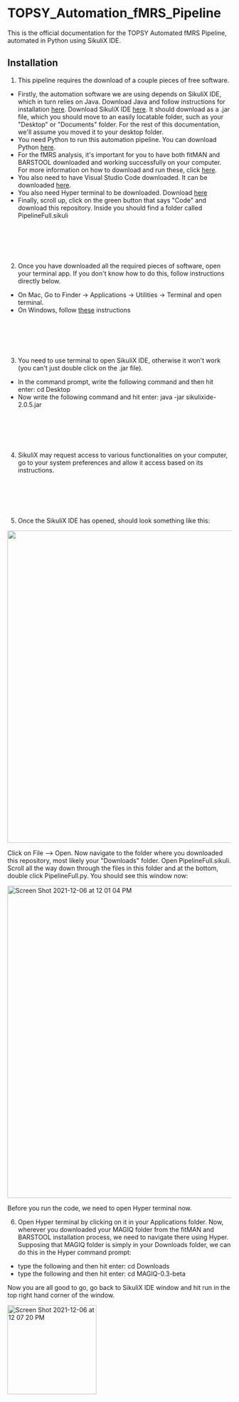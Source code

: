 # TOPSY_Automation_fMRS_Pipeline
This is the official documentation for the TOPSY Automated fMRS Pipeline, automated in Python using SikuliX IDE.



## Installation
1. This pipeline requires the download of a couple pieces of free software. 

<ul>
<li>Firstly, the automation software we are using depends on SikuliX IDE, which in turn relies on Java. Download Java and follow instructions for installation <a href="https://www.java.com/en/">here</a>. Download SikuliX IDE <a href="https://raiman.github.io/SikuliX1/downloads.html">here<a>. It should download as a .jar file, which you should move to an easily locatable folder, such as your "Desktop" or "Documents" folder. For the rest of this documentation, we'll assume you moved it to your desktop folder.  </li>
  
<li>You need Python to run this automation pipeline. You can download Python <a href="https://www.python.org/downloads/">here</a>.</li>

 <li> For the fMRS analysis, it's important for you to have both fitMAN and BARSTOOL downloaded and working successfully on your computer. For more information on how to download and run these, click <a href="https://github.com/dwong263/MAGIQ/wiki/Installation-Overview">here</a>. </li>
  
 <li> You also need to have Visual Studio Code downloaded. It can be downloaded <a href="https://code.visualstudio.com/download">here</a>. </li>
  
  <li> You also need Hyper terminal to be downloaded. Download <a href="https://hyper.is/">here</a>
  
 <li> Finally, scroll up, click on the green button that says "Code" and download this repository. Inside you should find a folder called PipelineFull.sikuli </li>
  
  </ul>
  
  <br/>
    <br/>
    <br/>
    <br/>

  2. Once you have downloaded all the required pieces of software, open your terminal app. If you don't know how to do this, follow instructions directly below.
  
  <ul>
<li> On Mac, Go to Finder -> Applications -> Utilities -> Terminal and open terminal. </li>
    <li> On Windows, follow <a href="https://www.wikihow.com/Open-Terminal-in-Windows">these</a> instructions </li>
  </ul>
  
<br/>
<br/>
<br/>
<br/>
  
  
  3. You need to use terminal to open SikuliX IDE, otherwise it won't work (you can't just double click on the .jar file).
  - In the command prompt, write the following command and then hit enter: cd Desktop
  - Now write the following command and hit enter: java -jar sikulixide-2.0.5.jar
  
<br/>
<br/>
<br/>
<br/>
  
  
  4. SikuliX may request access to various functionalities on your computer, go to your system preferences and allow it access based on its instructions. 
  
<br/>
<br/>
<br/>
<br/>
  
  
  5. Once the SikuliX IDE has opened, should look something like this: 
  
  <img src="https://i.ibb.co/47Qrw8f/Screen-Shot-2021-12-06-at-11-50-35-AM.png" style="width:700px"/>
            
Click on File --> Open. Now navigate to the folder where you downloaded this repository, most likely your "Downloads" folder. Open PipelineFull.sikuli. Scroll all the way down through the files in this folder and at the bottom, double click PipelineFull.py. You should see this window now: 
  
  
  <img width="700" alt="Screen Shot 2021-12-06 at 12 01 04 PM" src="https://user-images.githubusercontent.com/50881444/144889170-7b0d7e3f-6d64-49c5-8aa2-7d611f6b2015.png">
  
Before you run the code, we need to open Hyper terminal now. 
  
  
  6. Open Hyper terminal by clicking on it in your Applications folder. Now, wherever you downloaded your MAGIQ folder from the fitMAN and BARSTOOL installation process, we need to navigate there using Hyper. Supposing that MAGIQ folder is simply in your Downloads folder, we can do this in the Hyper command prompt:
  
  - type the following and then hit enter: cd Downloads 
  - type the following and then hit enter: cd MAGIQ-0.3-beta 
  
  Now you are all good to go, go back to SikuliX IDE window and hit run in the top right hand corner of the window.

<img width="200" alt="Screen Shot 2021-12-06 at 12 07 20 PM" src="https://user-images.githubusercontent.com/50881444/144890105-ecaf64a6-bd60-49cb-8908-8c44e53a6cf0.png">
  
  
  
